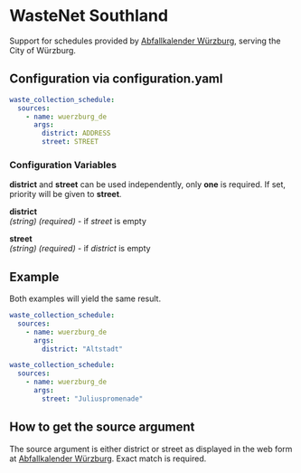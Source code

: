 # WasteNet Southland

Support for schedules provided by [Abfallkalender Würzburg](https://www.wuerzburg.de/themen/umwelt-verkehr/vorsorge-entsorgung/abfallkalender/32208.Abfallkalender.html), serving the City of Würzburg.

## Configuration via configuration.yaml

```yaml
waste_collection_schedule:
  sources:
    - name: wuerzburg_de
      args:
        district: ADDRESS
        street: STREET
```

### Configuration Variables

**district** and **street** can be used independently, only **one** is required. If set, priority will be given to **street**.

**district**<br>
*(string) (required)* - if *street* is empty


**street**<br>
*(string) (required)* - if *district* is empty

## Example

Both examples will yield the same result.

```yaml
waste_collection_schedule:
  sources:
    - name: wuerzburg_de
      args:
        district: "Altstadt"
```

```yaml
waste_collection_schedule:
  sources:
    - name: wuerzburg_de
      args:
        street: "Juliuspromenade"
```

## How to get the source argument

The source argument is either district or street as displayed in the web form at [Abfallkalender Würzburg](https://www.wuerzburg.de/themen/umwelt-verkehr/vorsorge-entsorgung/abfallkalender/32208.Abfallkalender.html). Exact match is required.
